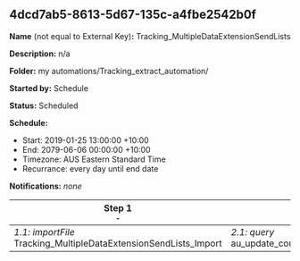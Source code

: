 ## 4dcd7ab5-8613-5d67-135c-a4fbe2542b0f

**Name** (not equal to External Key)**:** Tracking_MultipleDataExtensionSendLists

**Description:** n/a

**Folder:** my automations/Tracking_extract_automation/

**Started by:** Schedule

**Status:** Scheduled

**Schedule:**

* Start: 2019-01-25 13:00:00 +10:00
* End: 2079-06-06 00:00:00 +10:00
* Timezone: AUS Eastern Standard Time
* Recurrance: every day until end date

**Notifications:** _none_


| Step 1<br>_<small>-</small>_ | Step 2<br>_<small>-</small>_ | Step 3<br>_<small>-</small>_ |
| --- | --- | --- |
| _1.1: importFile_<br>Tracking_MultipleDataExtensionSendLists_Import | _2.1: query_<br>au_update_country_code_multpleDataExtension | _3.1: query_<br>nz_update_country_code_multpleDataExtension |
